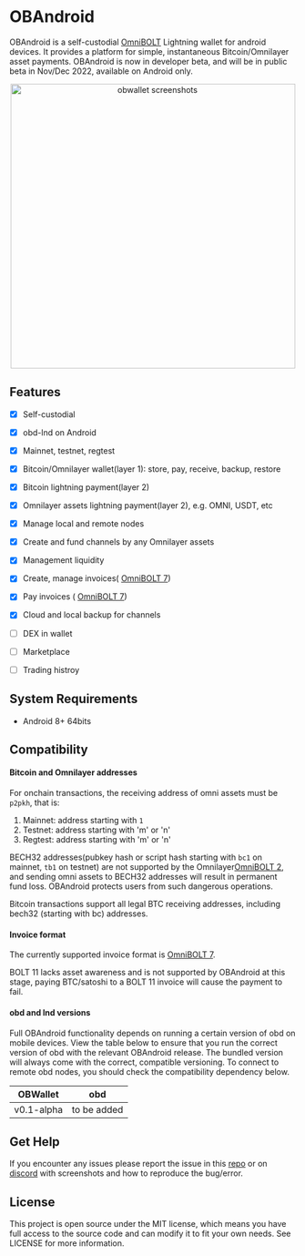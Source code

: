 # OBAndroid


OBAndroid is a self-custodial [OmniBOLT](https://github.com/omnilaboratory/obd) Lightning wallet for android devices. It provides a platform for simple, instantaneous Bitcoin/Omnilayer asset payments. OBAndroid is now in developer beta, and will be in public beta in Nov/Dec 2022, available on Android only.  

<p align="center">
  <img width="500" alt="obwallet screenshots" src="https://github.com/omnilaboratory/obd/blob/master/docs/prototype/obwalletscreenshots.png">
</p>

## Features

- [x] Self-custodial
- [x] obd-lnd on Android
- [x] Mainnet, testnet, regtest
- [x] Bitcoin/Omnilayer wallet(layer 1): store, pay, receive, backup, restore
- [x] Bitcoin lightning payment(layer 2)  
- [x] Omnilayer assets lightning payment(layer 2), e.g. OMNI, USDT, etc  
- [x] Manage local and remote nodes
- [x] Create and fund channels by any Omnilayer assets
- [x] Management liquidity   
- [x] Create, manage invoices( [OmniBOLT 7](https://github.com/omnilaboratory/OmniBOLT-spec/blob/master/OmniBOLT-07-Hierarchical-Deterministic-(HD)-wallet.md#invoice-encoding))  
- [x] Pay invoices ( [OmniBOLT 7](https://github.com/omnilaboratory/OmniBOLT-spec/blob/master/OmniBOLT-07-Hierarchical-Deterministic-(HD)-wallet.md#invoice-encoding)) 
- [x] Cloud and local backup for channels  

- [ ] DEX in wallet
- [ ] Marketplace
- [ ] Trading histroy 

## System Requirements

* Android 8+ 64bits

## Compatibility

#### Bitcoin and Omnilayer addresses

For onchain transactions, the receiving address of omni assets must be `p2pkh`, that is:  
1. Mainnet: address starting with `1`  
2. Testnet: address starting with 'm' or 'n'  
3. Regtest: address starting with 'm' or 'n'  

BECH32 addresses(pubkey hash or script hash starting with `bc1` on mainnet, `tb1` on testnet) are not supported by the Omnilayer[OmniBOLT 2](https://github.com/omnilaboratory/OmniBOLT-spec/blob/master/OmniBOLT-02-peer-protocol.md#omni-addresses), and sending omni assets to BECH32 addresses will result in permanent fund loss. OBAndroid protects users from such dangerous operations.

Bitcoin transactions support all legal BTC receiving addresses, including bech32 (starting with bc) addresses.

#### Invoice format

The currently supported invoice format is [OmniBOLT 7](https://github.com/omnilaboratory/OmniBOLT-spec/blob/master/OmniBOLT-07-Hierarchical-Deterministic-(HD)-wallet.md#invoice-encoding).  

BOLT 11 lacks asset awareness and is not supported by OBAndroid at this stage, paying BTC/satoshi to a BOLT 11 invoice will cause the payment to fail.  

#### obd and lnd versions

Full OBAndroid functionality depends on running a certain version of obd on mobile devices. View the table below to ensure that you run the correct version of obd with the relevant OBAndroid release. The bundled version will always come with the correct, compatible versioning. To connect to remote obd nodes, you should check the compatibility dependency below. 



| OBWallet		|	obd				  |	 
| -------- 	  |	----------- |	 
| v0.1-alpha	|	to be added	|	 
 
## Get Help
If you encounter any issues please report the issue in this [repo](https://github.com/omnilaboratory/OBAndroid/issues) or on [discord](http://discord.gg/2QYqzSMZuy) with screenshots and how to reproduce the bug/error.

## License
This project is open source under the MIT license, which means you have full access to the source code and can modify it to fit your own needs. See LICENSE for more information.
